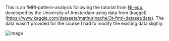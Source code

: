This is an fMRI-pattern-analysis following the tutorial from [NI-edu]((https://lukas-snoek.com/NI-edu/index.html)), developed by the University of Amsterdam using data from [kaggel] (https://www.kaggle.com/datasets/mathurinache/3t-fmri-dataset/data). The data wasn't provided for the course I had to modify the existing data slighly.

![image](https://github.com/user-attachments/assets/3bbe3abd-71ff-447b-9974-cb49e59199d1)

